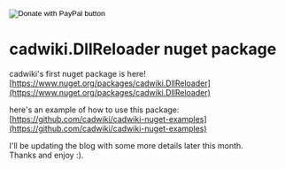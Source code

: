 ﻿<form action="https://www.paypal.com/donate" method="post" target="_top">
<input type="hidden" name="hosted_button_id" value="7BJXWXE8MPAPE" />
<input type="image" src="https://www.paypalobjects.com/en_US/i/btn/btn_donate_LG.gif" border="0" name="submit" title="PayPal - The safer, easier way to pay online!" alt="Donate with PayPal button" />
<img alt="" border="0" src="https://www.paypal.com/en_US/i/scr/pixel.gif" width="1" height="1" />
</form>

# cadwiki.DllReloader nuget package

cadwiki's first nuget package is here!  
[https://www.nuget.org/packages/cadwiki.DllReloader](https://www.nuget.org/packages/cadwiki.DllReloader)


here's an example of how to use this package:  
[https://github.com/cadwiki/cadwiki-nuget-examples](https://github.com/cadwiki/cadwiki-nuget-examples)

I'll be updating the blog with some more details later this month.  
Thanks and enjoy :).  